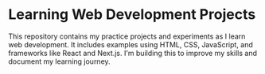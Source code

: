 # Learning Web Development Projects

This repository contains my practice projects and experiments as I learn web development. It includes examples using HTML, CSS, JavaScript, and frameworks like React and Next.js. I'm building this to improve my skills and document my learning journey.
